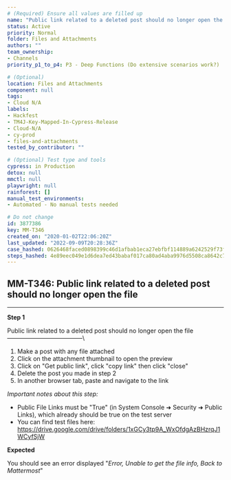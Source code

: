 ```yaml
---
# (Required) Ensure all values are filled up
name: "Public link related to a deleted post should no longer open the file"
status: Active
priority: Normal
folder: Files and Attachments
authors: ""
team_ownership: 
- Channels
priority_p1_to_p4: P3 - Deep Functions (Do extensive scenarios work?)

# (Optional)
location: Files and Attachments
component: null
tags:
- Cloud N/A
labels: 
- Hackfest
- TM4J-Key-Mapped-In-Cypress-Release
- Cloud-N/A
- cy-prod
- files-and-attachments
tested_by_contributor: ""

# (Optional) Test type and tools
cypress: in Production
detox: null
mmctl: null
playwright: null
rainforest: []
manual_test_environments:
- Automated - No manual tests needed

# Do not change
id: 3877386
key: MM-T346
created_on: "2020-01-02T22:06:20Z"
last_updated: "2022-09-09T20:28:36Z"
case_hashed: 0626468faced0898399c46d1afbab1eca27ebfbf114889a6242529f73f3218e2abee39a02110f00a6bf324d4063a9de5
steps_hashed: 4e89eec049e1d6dea7ed43babaf017ca80ad4aba9976d5508ca8642c721150a12abf6beb9dab1c833f2f3e5bf37b7fe3
---
```


<!-- (Auto-generated) Based on frontmatter's "key" and "name" -->

## MM-T346: Public link related to a deleted post should no longer open the file

---

**Step 1**

Public link related to a deleted post should no longer open the file\
–––––––––––––––––––––––––\\

1. Make a post with any file attached
2. Click on the attachment thumbnail to open the preview
3. Click on "Get public link", click "copy link" then click "close"
4. Delete the post you made in step 2
5. In another browser tab, paste and navigate to the link

_Important notes about this step:_

- Public File Links must be "True" (in System Console ➜ Security ➜ Public Links), which already should be true on the test server
- You can find test files here: <https://drive.google.com/drive/folders/1xGCy3tp9A_WxOfdgAzBHzrqJ1WCyfSjW>

**Expected**

You should see an error displayed "_Error, Unable to get the file info, Back to Mattermost_"

